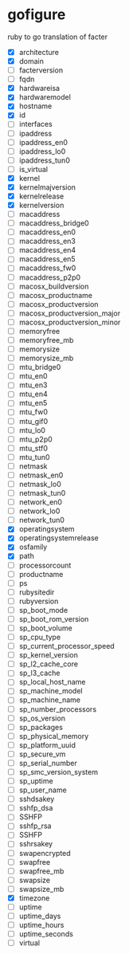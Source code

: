 gofigure
========

ruby to go translation of facter

 - [x] architecture
 - [x] domain
 - [ ] facterversion
 - [ ] fqdn
 - [x] hardwareisa
 - [x] hardwaremodel
 - [x] hostname
 - [x] id
 - [ ] interfaces
 - [ ] ipaddress
 - [ ] ipaddress_en0
 - [ ] ipaddress_lo0
 - [ ] ipaddress_tun0
 - [ ] is_virtual
 - [x] kernel
 - [x] kernelmajversion
 - [x] kernelrelease
 - [x] kernelversion
 - [ ] macaddress
 - [ ] macaddress_bridge0
 - [ ] macaddress_en0
 - [ ] macaddress_en3
 - [ ] macaddress_en4
 - [ ] macaddress_en5
 - [ ] macaddress_fw0
 - [ ] macaddress_p2p0
 - [ ] macosx_buildversion
 - [ ] macosx_productname
 - [ ] macosx_productversion
 - [ ] macosx_productversion_major
 - [ ] macosx_productversion_minor
 - [ ] memoryfree
 - [ ] memoryfree_mb
 - [ ] memorysize
 - [ ] memorysize_mb
 - [ ] mtu_bridge0
 - [ ] mtu_en0
 - [ ] mtu_en3
 - [ ] mtu_en4
 - [ ] mtu_en5
 - [ ] mtu_fw0
 - [ ] mtu_gif0
 - [ ] mtu_lo0
 - [ ] mtu_p2p0
 - [ ] mtu_stf0
 - [ ] mtu_tun0
 - [ ] netmask
 - [ ] netmask_en0
 - [ ] netmask_lo0
 - [ ] netmask_tun0
 - [ ] network_en0
 - [ ] network_lo0
 - [ ] network_tun0
 - [x] operatingsystem
 - [x] operatingsystemrelease
 - [x] osfamily
 - [x] path
 - [ ] processorcount
 - [ ] productname
 - [ ] ps
 - [ ] rubysitedir
 - [ ] rubyversion
 - [ ] sp_boot_mode
 - [ ] sp_boot_rom_version
 - [ ] sp_boot_volume
 - [ ] sp_cpu_type
 - [ ] sp_current_processor_speed
 - [ ] sp_kernel_version
 - [ ] sp_l2_cache_core
 - [ ] sp_l3_cache
 - [ ] sp_local_host_name
 - [ ] sp_machine_model
 - [ ] sp_machine_name
 - [ ] sp_number_processors
 - [ ] sp_os_version
 - [ ] sp_packages
 - [ ] sp_physical_memory
 - [ ] sp_platform_uuid
 - [ ] sp_secure_vm
 - [ ] sp_serial_number
 - [ ] sp_smc_version_system
 - [ ] sp_uptime
 - [ ] sp_user_name
 - [ ] sshdsakey
 - [ ] sshfp_dsa
 - [ ] SSHFP
 - [ ] sshfp_rsa
 - [ ] SSHFP
 - [ ] sshrsakey
 - [ ] swapencrypted
 - [ ] swapfree
 - [ ] swapfree_mb
 - [ ] swapsize
 - [ ] swapsize_mb
 - [x] timezone
 - [ ] uptime
 - [ ] uptime_days
 - [ ] uptime_hours
 - [ ] uptime_seconds
 - [ ] virtual
